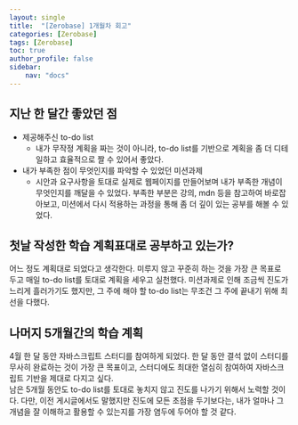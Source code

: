 ```yaml
---
layout: single
title:  "[Zerobase] 1개월차 회고"
categories: [Zerobase]
tags: [Zerobase]
toc: true
author_profile: false
sidebar:
    nav: "docs"
---
```


## 지난 한 달간 좋았던 점
- 제공해주신 to-do list
    - 내가 무작정 계획을 짜는 것이 아니라, to-do list를 기반으로 계획을 좀 더 디테일하고 효율적으로 짤 수 있어서 좋았다.
- 내가 부족한 점이 무엇인지를 파악할 수 있었던 미션과제
    - 시안과 요구사항을 토대로 실제로 웹페이지를 만들어보며 내가 부족한 개념이 무엇인지를 깨달을 수 있었다. 부족한 부분은 강의, mdn 등을 참고하여 바로잡아보고, 미션에서 다시 적용하는 과정을 통해 좀 더 깊이 있는 공부를 해볼 수 있었다.

## 첫날 작성한 학습 계획표대로 공부하고 있는가?
어느 정도 계획대로 되었다고 생각한다. 미루지 않고 꾸준히 하는 것을 가장 큰 목표로 두고 매일 to-do list를 토대로 계획을 세우고 실천했다. 미션과제로 인해 조금씩 진도가 느리게 흘러가기도 했지만, 그 주에 해야 할 to-do list는 무조건 그 주에 끝내기 위해 최선을 다했다.

## 나머지 5개월간의 학습 계획
4월 한 달 동안 자바스크립트 스터디를 참여하게 되었다. 한 달 동안 결석 없이 스터디를 무사히 완료하는 것이 가장 큰 목표이고, 스터디에도 최대한 열심히 참여하여 자바스크립트 기반을 제대로 다지고 싶다. <br>
남은 5개월 동안도 to-do list를 토대로 놓치지 않고 진도를 나가기 위해서 노력할 것이다. 다만, 이전 게시글에서도 말했지만 진도에 모든 초점을 두기보다는, 내가 얼마나 그 개념을 잘 이해하고 활용할 수 있는지를 가장 염두에 두어야 할 것 같다. 